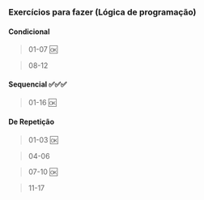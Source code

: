 ### Exercícios para fazer (Lógica de programação)

#### Condicional

> 01-07 🆗

> 08-12

#### Sequencial ✅✅✅

> 01-16 🆗


#### De Repetição
> 01-03 🆗

> 04-06

> 07-10 🆗

> 11-17
